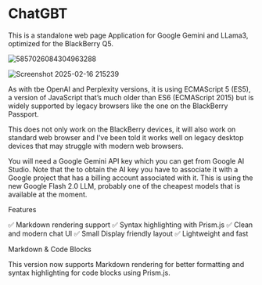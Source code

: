 # ChatGBT
This is a standalone web page Application for Google Gemini and LLama3, optimized for the BlackBerry Q5.

![5857026084304963288](https://github.com/user-attachments/assets/ca29bed2-837a-4ec3-9d7a-5860b9d2e196)

![Screenshot 2025-02-16 215239](https://github.com/user-attachments/assets/5d64cdb1-fbfc-4b59-b889-7155e4f6d17e)

As with tbe OpenAI and Perplexity versions, it is using ECMAScript 5 (ES5), a version of JavaScript that’s much older than ES6 (ECMAScript 2015) but is widely supported by legacy browsers like the one on the BlackBerry Passport.

This does not only work on the BlackBerry devices, it will also work on standard web browser and I've been told it works well on legacy desktop devices that may struggle with modern web browsers.

You will need a Google Gemini API key which you can get from Google AI Studio. Note that the to obtain the AI key you have to associate it with a Google project that has a billing account associated with it. This is using the new Google Flash 2.0 LLM, probably one of the cheapest models that is available at the moment.

Features

✅ Markdown rendering support
✅ Syntax highlighting with Prism.js
✅ Clean and modern chat UI
✅ Small Display friendly layout
✅ Lightweight and fast

Markdown & Code Blocks

This version now supports Markdown rendering for better formatting and syntax highlighting for code blocks using Prism.js.
